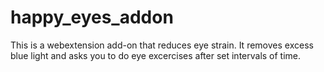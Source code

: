 # happy_eyes_addon
This is a webextension add-on that reduces eye strain. It removes excess blue light and asks you to do eye excercises after set intervals of time.
